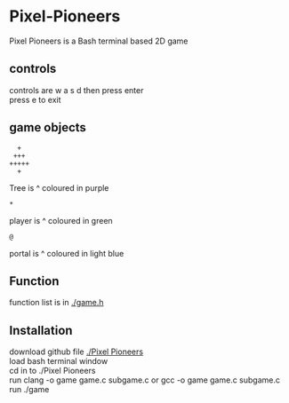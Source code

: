 # Pixel-Pioneers
Pixel Pioneers is a Bash terminal based 2D game 

## controls
controls are w a s d then press enter  
press e to exit

## game objects  
```
  +     
 +++          
+++++  
  +
```
Tree is ^ coloured in purple 
```
*
```
player is ^ coloured in green  
```
@
```
portal is ^ coloured in light blue  
## Function
function list is in [./game.h](https://github.com/samotgameing/Pixel-Pioneers/blob/a71737aa9fb7f123d490e407d7e7e4795d161586/Pixel%20Pioneers/game.h)

## Installation
download github file [./Pixel Pioneers ](https://github.com/samotgameing/Pixel-Pioneers/tree/73b3b45d0d86a5222daa6ae2d23ab7ca0dec087a/Pixel%20Pioneers)   
load bash terminal window   
cd in to ./Pixel Pioneers  
run clang -o game game.c subgame.c or gcc -o game game.c subgame.c  
run ./game  
